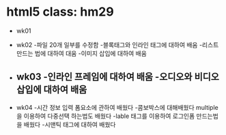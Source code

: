 # html5 class: hm29

- wk01

- wk02
  -파일 20개 일부를 수정함
  -블록태그와 인라인 태그에 대하여 배움
  -리스트 만드는 법에 대하여 대움
  -이미지 삽입에 대하여 배움
- wk03
  -인라인 프레임에 대하여 배움
  -오디오와 비디오 삽입에 대하여 배움
  -
- wk04
  -시간 정보 입력 폼요소에 관하여 배웠다
  -콤보박스에 대해배웠다 multiple 을 이용하여 다중선택 하는법도 배웠다
  -lable 태그를 이용하여 로그인폼 만드는법을 배웠다
  -시맨틱 태그에 대하여 배웠다
